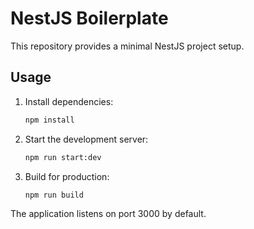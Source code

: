 # NestJS Boilerplate

This repository provides a minimal NestJS project setup.

## Usage

1. Install dependencies:
   ```bash
   npm install
   ```

2. Start the development server:
   ```bash
   npm run start:dev
   ```

3. Build for production:
   ```bash
   npm run build
   ```

The application listens on port 3000 by default.
